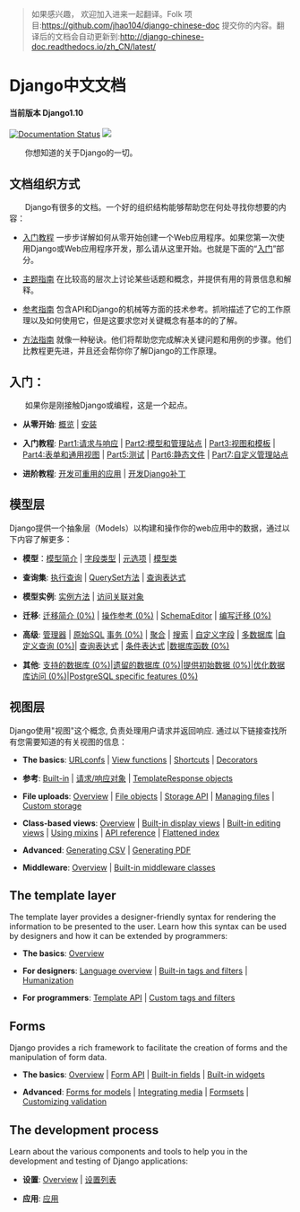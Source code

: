 >如果感兴趣， 欢迎加入进来一起翻译。Folk 项目:https://github.com/jhao104/django-chinese-doc 提交你的内容。翻译后的文档会自动更新到:http://django-chinese-doc.readthedocs.io/zh_CN/latest/

# Django中文文档
#### 当前版本 Django1.10
[![Documentation Status](https://readthedocs.org/projects/django-chinese-doc/badge/?version=latest)](http://django-chinese-doc.readthedocs.io/zh_CN/latest/?badge=latest)
[![](https://img.shields.io/badge/Powered%20by-@j_hao104-blue.svg)](http://www.spiderpy.cn/blog/)

　　你想知道的关于Django的一切。

## 文档组织方式

　　Django有很多的文档。一个好的组织结构能够帮助您在何处寻找你想要的内容：

* [入门教程](http://django-chinese-doc.readthedocs.io/zh_CN/latest/intro/index.html) 一步步详解如何从零开始创建一个Web应用程序。如果您第一次使用Django或Web应用程序开发，那么请从这里开始。也就是下面的“[入门](#入门)”部分。

* [主题指南](http://django-chinese-doc.readthedocs.io/zh_CN/latest/topics/index.html) 在比较高的层次上讨论某些话题和概念，并提供有用的背景信息和解释。

* [参考指南](http://django-chinese-doc.readthedocs.io/zh_CN/latest/ref/index.html) 包含API和Django的机械等方面的技术参考。抓哟描述了它的工作原理以及如何使用它，但是这要求您对关键概念有基本的的了解。

* [方法指南](http://django-chinese-doc.readthedocs.io/zh_CN/latest/howto/index.html) 就像一种秘诀。他们将帮助您完成解决关键问题和用例的步骤。他们比教程更先进，并且还会帮你你了解Django的工作原理。

## <span id = "first_steps">入门：</span>

　　如果你是刚接触Django或编程，这是一个起点。

* **从零开始**: [概览](http://django-chinese-doc.readthedocs.io/zh_CN/latest/intro/overview.html) | [安装](http://django-chinese-doc.readthedocs.io/zh_CN/latest/intro/install.html)

* **入门教程**: [Part1:请求与响应](http://django-chinese-doc.readthedocs.io/zh_CN/latest/intro/tutorial01.html) | [Part2:模型和管理站点](http://django-chinese-doc.readthedocs.io/zh_CN/latest/intro/tutorial02.html) | [Part3:视图和模板](http://django-chinese-doc.readthedocs.io/zh_CN/latest/intro/tutorial03.html) | [Part4:表单和通用视图](http://django-chinese-doc.readthedocs.io/zh_CN/latest/intro/tutorial04.html) | [Part5:测试](http://django-chinese-doc.readthedocs.io/zh_CN/latest/intro/tutorial05.html) | [Part6:静态文件](http://django-chinese-doc.readthedocs.io/zh_CN/latest/intro/tutorial06.html) | [Part7:自定义管理站点](http://django-chinese-doc.readthedocs.io/zh_CN/latest/intro/tutorial07.html)

* **进阶教程**: [开发可重用的应用](http://django-chinese-doc.readthedocs.io/zh_CN/latest/intro/reusable-apps.html) | [开发Django补丁](http://django-chinese-doc.readthedocs.io/zh_CN/latest/intro/contributing.html)

## 模型层

   Django提供一个抽象层（Models）以构建和操作你的web应用中的数据，通过以下内容了解更多：

* **模型**：[模型简介](http://django-chinese-doc.readthedocs.io/zh_CN/latest/topics/db/models.html) |  [字段类型](http://django-chinese-doc.readthedocs.io/zh_CN/latest/ref/models/fields.html) | [元选项](http://django-chinese-doc.readthedocs.io/zh_CN/latest/ref/models/options.html) | [模型类](http://django-chinese-doc.readthedocs.io/zh_CN/latest/ref/models/class.html)

* **查询集**: [执行查询](http://django-chinese-doc.readthedocs.io/zh_CN/latest/topics/db/queries.html) |  [QuerySet方法](http://django-chinese-doc.readthedocs.io/zh_CN/latest/ref/models/querysets.html) |  [查询表达式](https://django-chinese-doc.readthedocs.io/zh_CN/latest/ref/models/lookups.html)

* **模型实例**: [实例方法](https://django-chinese-doc.readthedocs.io/zh_CN/1.10.x/ref/models/instances.html) |  [访问关联对象](https://django-chinese-doc.readthedocs.io/zh_CN/1.10.x/ref/models/relations.html)
 
* **迁移**: [迁移简介 (0%)](https://docs.djangoproject.com/en/1.10/topics/migrations/) | [操作参考 (0%)](https://docs.djangoproject.com/en/1.10/ref/migration-operations/) | [SchemaEditor](https://django-chinese-doc.readthedocs.io/zh_CN/1.10.x/ref/schema-editor.html) | [编写迁移 (0%)](https://docs.djangoproject.com/en/1.10/howto/writing-migrations/)

* **高级**: [管理器](https://django-chinese-doc.readthedocs.io/zh_CN/1.10.x/topics/db/managers.html) | [原始SQL](https://django-chinese-doc.readthedocs.io/zh_CN/1.10.x/topics/db/sql.html) [事务 (0%)](https://docs.djangoproject.com/en/1.10/topics/db/transactions/) | [聚合](http://django-chinese-doc.readthedocs.io/zh_CN/latest/topics/db/aggregation.html) | [搜索](https://django-chinese-doc.readthedocs.io/zh_CN/1.10.x/topics/db/search.html) | [自定义字段](https://django-chinese-doc.readthedocs.io/zh_CN/1.10.x/howto/custom-model-fields.html) | [多数据库](https://django-chinese-doc.readthedocs.io/zh_CN/1.10.x/topics/db/multi-db.html) |[自定义查询 (0%)](https://docs.djangoproject.com/en/1.10/howto/custom-lookups/)| [查询表达式](https://django-chinese-doc.readthedocs.io/zh_CN/1.10.x/ref/models/expressions.html) | [条件表达式](https://django-chinese-doc.readthedocs.io/zh_CN/1.10.x/ref/models/conditional-expressions.html) |[数据库函数 (0%)](https://docs.djangoproject.com/en/1.10/ref/models/conditional-expressions/)

* **其他**: [支持的数据库 (0%)](https://docs.djangoproject.com/en/1.10/ref/databases/)|[遗留的数据库 (0%)](https://docs.djangoproject.com/en/1.10/howto/legacy-databases/)|[提供初始数据 (0%)](https://docs.djangoproject.com/en/1.10/howto/initial-data/)|[优化数据库访问 (0%)](https://docs.djangoproject.com/en/1.10/topics/db/optimization/)|[PostgreSQL specific features (0%)](https://docs.djangoproject.com/en/1.10/ref/contrib/postgres/)

## 视图层

   Django使用"视图"这个概念, 负责处理用户请求并返回响应. 通过以下链接查找所有您需要知道的有关视图的信息：

* **The basics**: [URLconfs](https://django-chinese-doc.readthedocs.io/zh_CN/1.10.x/topics/http/urls.html) | [View functions](https://django-chinese-doc.readthedocs.io/zh_CN/1.10.x/topics/http/views.html) | [Shortcuts](https://django-chinese-doc.readthedocs.io/zh_CN/1.10.x/topics/http/shortcuts.html) | [Decorators](https://django-chinese-doc.readthedocs.io/zh_CN/1.10.x/topics/http/decorators.html)

* **参考**: [Built-in](https://django-chinese-doc.readthedocs.io/zh_CN/1.10.x/ref/views.html) | [请求/响应对象](https://django-chinese-doc.readthedocs.io/zh_CN/1.10.x/ref/request-response.html) | [TemplateResponse objects](https://django-chinese-doc.readthedocs.io/zh_CN/1.10.x/ref/template-response.html)

* **File uploads**: [Overview](https://django-chinese-doc.readthedocs.io/zh_CN/1.10.x/topics/http/file-uploads.html) | [File objects](https://django-chinese-doc.readthedocs.io/zh_CN/1.10.x/ref/files/file.html) | [Storage API](https://django-chinese-doc.readthedocs.io/zh_CN/1.10.x/ref/files/storage.html) | [Managing files](https://django-chinese-doc.readthedocs.io/zh_CN/1.10.x/topics/files.html) | [Custom storage](https://django-chinese-doc.readthedocs.io/zh_CN/1.10.x/howto/custom-file-storage.html)

* **Class-based views**: [Overview](https://django-chinese-doc.readthedocs.io/zh_CN/1.10.x/topics/class-based-views/index.html) | [Built-in display views](https://django-chinese-doc.readthedocs.io/zh_CN/1.10.x/topics/class-based-views/generic-display.html) | [Built-in editing views](https://django-chinese-doc.readthedocs.io/zh_CN/1.10.x/topics/class-based-views/generic-editing.html) | [Using mixins](https://django-chinese-doc.readthedocs.io/zh_CN/1.10.x/topics/class-based-views/mixins.html) | [API reference](https://django-chinese-doc.readthedocs.io/zh_CN/1.10.x/ref/class-based-views/index.html) | [Flattened index](https://django-chinese-doc.readthedocs.io/zh_CN/1.10.x/ref/class-based-views/flattened-index.html)

* **Advanced**: [Generating CSV](https://django-chinese-doc.readthedocs.io/zh_CN/1.10.x/howto/outputting-csv.html) | [Generating PDF](https://django-chinese-doc.readthedocs.io/zh_CN/1.10.x/howto/outputting-pdf.html)

* **Middleware**: [Overview](https://django-chinese-doc.readthedocs.io/zh_CN/1.10.x/topics/http/middleware.html) | [Built-in middleware classes](https://django-chinese-doc.readthedocs.io/zh_CN/1.10.x/ref/middleware.html)

## The template layer

   The template layer provides a designer-friendly syntax for rendering the information to be presented to the user. Learn how this syntax can be used by designers and how it can be extended by programmers:

* **The basics**: [Overview](https://django-chinese-doc.readthedocs.io/zh_CN/1.10.x/topics/templates.html)

* **For designers**: [Language overview](https://django-chinese-doc.readthedocs.io/zh_CN/1.10.x/ref/templates/language.html) | [Built-in tags and filters](https://django-chinese-doc.readthedocs.io/zh_CN/1.10.x/ref/templates/builtins.html) | [Humanization](https://django-chinese-doc.readthedocs.io/zh_CN/1.10.x/ref/contrib/humanize.html)

* **For programmers**: [Template API](https://django-chinese-doc.readthedocs.io/zh_CN/1.10.x/ref/templates/api.html) | [Custom tags and filters](https://django-chinese-doc.readthedocs.io/zh_CN/1.10.x/howto/custom-template-tags.html)


## Forms

   Django provides a rich framework to facilitate the creation of forms and the manipulation of form data.

* **The basics**: [Overview](https://django-chinese-doc.readthedocs.io/zh_CN/1.10.x/topics/forms/index.html) | [Form API](https://django-chinese-doc.readthedocs.io/zh_CN/1.10.x/ref/forms/api.html) | [Built-in fields](https://django-chinese-doc.readthedocs.io/zh_CN/1.10.x/ref/forms/fields.html) | [Built-in widgets](https://django-chinese-doc.readthedocs.io/zh_CN/1.10.x/ref/forms/widgets.html)

* **Advanced**: [Forms for models](https://django-chinese-doc.readthedocs.io/zh_CN/1.10.x/topics/forms/modelforms.html) | [Integrating media](https://django-chinese-doc.readthedocs.io/zh_CN/1.10.x/topics/forms/media.html) | [Formsets](https://django-chinese-doc.readthedocs.io/zh_CN/1.10.x/topics/forms/formsets.html) | [Customizing validation](https://django-chinese-doc.readthedocs.io/zh_CN/1.10.x/ref/forms/validation.html)

## The development process

   Learn about the various components and tools to help you in the development and testing of Django applications:

* **设置**: [Overview](https://django-chinese-doc.readthedocs.io/zh_CN/1.10.x/topics/settings.html) | [设置列表](https://django-chinese-doc.readthedocs.io/zh_CN/1.10.x/ref/settings.html)

* **应用**: [应用](https://django-chinese-doc.readthedocs.io/zh_CN/1.10.x/ref/applications.html)
